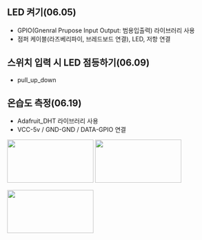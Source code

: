 ## LED 켜기(06.05)
- GPIO(Gnenral Prupose Input Output: 범용입출력) 라이브러리 사용
- 점퍼 케이블(라즈베리파이, 브레드보드 연결), LED, 저항 연결


## 스위치 입력 시 LED 점등하기(06.09)
- pull_up_down

## 온습도 측정(06.19)
- Adafruit_DHT 라이브러리 사용
- VCC-5v / GND-GND / DATA-GPIO 연결


<img width="200" height="100" src="https://github.com/HyeongChank/Raspberry_pi/assets/122770625/4ecca2e1-a5e6-47e0-8b33-2d3f8ff8b52b"/>


<img width="200" height="100" src="https://github.com/HyeongChank/Raspberry_pi/assets/122770625/083a0c25-f94a-447f-9058-7998667e6243"/>


<img width="200" height="100"
src="https://github.com/HyeongChank/Raspberry_pi/assets/122770625/378c8239-1062-4b29-9a01-17d5411a818b"/>
